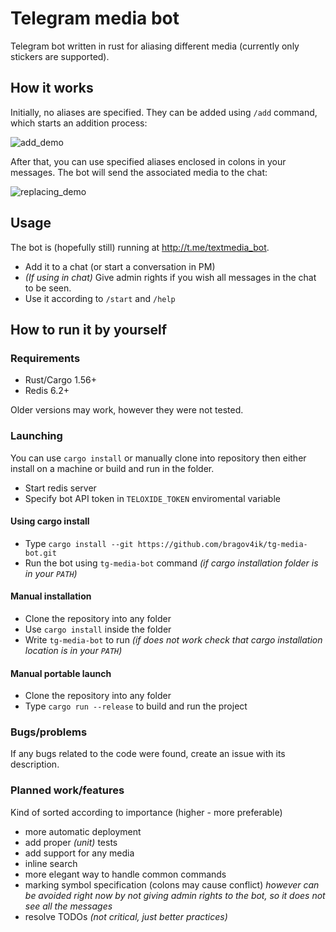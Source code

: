 # Telegram media bot

Telegram bot written in rust for aliasing different media (currently only stickers are supported). 

## How it works

Initially, no aliases are specified. They can be added using `/add` command, which starts an addition process:

![add_demo](https://user-images.githubusercontent.com/8144358/149161070-f11f947b-44a2-4c2e-b48f-ab291ba818e5.gif)

After that, you can use specified aliases enclosed in colons in your messages. The bot will send the associated media to the chat:

![replacing_demo](https://user-images.githubusercontent.com/8144358/149163920-cac6a7cc-8379-4b55-a172-b6a78270edac.gif)

## Usage

The bot is (hopefully still) running at http://t.me/textmedia_bot. 
* Add it to a chat (or start a conversation in PM)
* *(If using in chat)* Give admin rights if you wish all messages in the chat to be seen.
* Use it according to `/start` and `/help`

## How to run it by yourself

### Requirements
* Rust/Cargo 1.56+
* Redis 6.2+

Older versions may work, however they were not tested.

### Launching
You can use `cargo install` or manually clone into repository then either install on a machine or build and run in the folder.

* Start redis server
* Specify bot API token in `TELOXIDE_TOKEN` enviromental variable

#### Using cargo install
* Type `cargo install --git https://github.com/bragov4ik/tg-media-bot.git`
* Run the bot using `tg-media-bot` command *(if cargo installation folder is in your `PATH`)*
#### Manual installation
* Clone the repository into any folder
* Use `cargo install` inside the folder
* Write `tg-media-bot` to run *(if does not work check that cargo installation location is in your `PATH`)*
#### Manual portable launch
* Clone the repository into any folder
* Type `cargo run --release` to build and run the project

### Bugs/problems
If any bugs related to the code were found, create an issue with its description.

### Planned work/features
Kind of sorted according to importance (higher - more preferable)
* more automatic deployment
* add proper *(unit)* tests
* add support for any media
* inline search
* more elegant way to handle common commands
* marking symbol specification (colons may cause conflict) *however can be avoided right now by not giving admin rights to the bot, so it does not see all the messages*
* resolve TODOs *(not critical, just better practices)*
